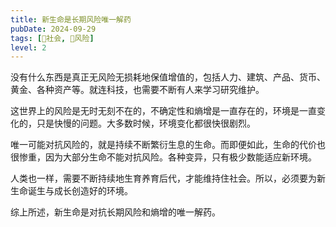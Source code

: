 ```yaml
---
title: 新生命是长期风险唯一解药
pubDate: 2024-09-29
tags: [👫社会, 🌋风险]
level: 2
---
```


没有什么东西是真正无风险无损耗地保值增值的，包括人力、建筑、产品、货币、黄金、各种资产等。就连科技，也需要不断有人来学习研究维护。

这世界上的风险是无时无刻不在的，不确定性和熵增是一直存在的，环境是一直变化的，只是快慢的问题。大多数时候，环境变化都很快很剧烈。

唯一可能对抗风险的，就是持续不断繁衍生息的生命。而即便如此，生命的代价也很惨重，因为大部分生命不能对抗风险。各种变异，只有极少数能适应新环境。

人类也一样，需要不断持续地生育养育后代，才能维持住社会。所以，必须要为新生命诞生与成长创造好的环境。

综上所述，新生命是对抗长期风险和熵增的唯一解药。
